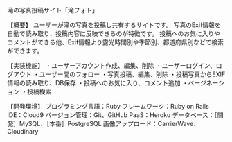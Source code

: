 滝の写真投稿サイト「滝フォト」

【概要】
ユーザーが滝の写真を投稿し共有するサイトです。
写真のExif情報を自動で読み取り、投稿内容に反映できるのが特徴です。
投稿へのお気に入りやコメントができる他、Exif情報より露光時間別や季節別、都道府県別などで検索ができます。

【実装機能】
・ユーザーアカウント作成、編集、削除
・ユーザーログイン、ログアウト
・ユーザー間のフォロー
・写真投稿、編集、削除
・投稿写真からEXIF情報の読み取り、DB保存
・投稿へのお気に入り、コメント追加
・ページネーション
・投稿検索

【開発環境】
プログラミング言語：Ruby
フレームワーク：Ruby on Rails
IDE：Cloud9
バージョン管理：Git、GitHub
PaaS：Heroku
データベース：［開発］MySQL、［本番］PostgreSQL
画像アップロード：CarrierWave、Cloudinary